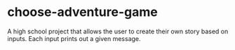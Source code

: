 # choose-adventure-game
A high school project that allows the user to create their own story based on inputs. Each input prints out a given message.
